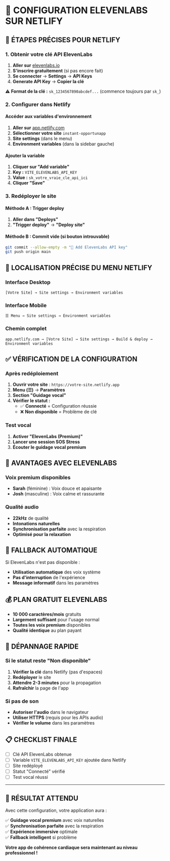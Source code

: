 # 🔧 CONFIGURATION ELEVENLABS SUR NETLIFY

## 🎯 **ÉTAPES PRÉCISES POUR NETLIFY**

### **1. Obtenir votre clé API ElevenLabs**

1. **Aller sur** [elevenlabs.io](https://elevenlabs.io)
2. **S'inscrire gratuitement** (si pas encore fait)
3. **Se connecter** → **Settings** → **API Keys**
4. **Generate API Key** → **Copier la clé**

⚠️ **Format de la clé :** `sk_1234567890abcdef...` (commence toujours par `sk_`)

### **2. Configurer dans Netlify**

#### **Accéder aux variables d'environnement**
1. **Aller sur** [app.netlify.com](https://app.netlify.com)
2. **Sélectionner votre site** `instant-opportunapp`
3. **Site settings** (dans le menu)
4. **Environment variables** (dans la sidebar gauche)

#### **Ajouter la variable**
1. **Cliquer sur "Add variable"**
2. **Key :** `VITE_ELEVENLABS_API_KEY`
3. **Value :** `sk_votre_vraie_cle_api_ici`
4. **Cliquer "Save"**

### **3. Redéployer le site**

#### **Méthode A : Trigger deploy**
1. **Aller dans "Deploys"**
2. **"Trigger deploy"** → **"Deploy site"**

#### **Méthode B : Commit vide (si bouton introuvable)**
```bash
git commit --allow-empty -m "🔧 Add ElevenLabs API key"
git push origin main
```

## 📱 **LOCALISATION PRÉCISE DU MENU NETLIFY**

### **Interface Desktop**
```
[Votre Site] → Site settings → Environment variables
```

### **Interface Mobile**
```
☰ Menu → Site settings → Environment variables
```

### **Chemin complet**
```
app.netlify.com → [Votre Site] → Site settings → Build & deploy → Environment variables
```

## ✅ **VÉRIFICATION DE LA CONFIGURATION**

### **Après redéploiement**
1. **Ouvrir votre site** : `https://votre-site.netlify.app`
2. **Menu (☰)** → **Paramètres**
3. **Section "Guidage vocal"**
4. **Vérifier le statut :**
   - ✅ **Connecté** = Configuration réussie
   - ❌ **Non disponible** = Problème de clé

### **Test vocal**
1. **Activer "ElevenLabs (Premium)"**
2. **Lancer une session SOS Stress**
3. **Écouter le guidage vocal premium**

## 🎤 **AVANTAGES AVEC ELEVENLABS**

### **Voix premium disponibles**
- **Sarah** (féminine) : Voix douce et apaisante
- **Josh** (masculine) : Voix calme et rassurante

### **Qualité audio**
- **22kHz** de qualité
- **Intonations naturelles**
- **Synchronisation parfaite** avec la respiration
- **Optimisé pour la relaxation**

## 🔄 **FALLBACK AUTOMATIQUE**

Si ElevenLabs n'est pas disponible :
- **Utilisation automatique** des voix système
- **Pas d'interruption** de l'expérience
- **Message informatif** dans les paramètres

## 💰 **PLAN GRATUIT ELEVENLABS**

- **10 000 caractères/mois** gratuits
- **Largement suffisant** pour l'usage normal
- **Toutes les voix premium** disponibles
- **Qualité identique** au plan payant

## 🚨 **DÉPANNAGE RAPIDE**

### **Si le statut reste "Non disponible"**
1. **Vérifier la clé** dans Netlify (pas d'espaces)
2. **Redéployer** le site
3. **Attendre 2-3 minutes** pour la propagation
4. **Rafraîchir** la page de l'app

### **Si pas de son**
- **Autoriser l'audio** dans le navigateur
- **Utiliser HTTPS** (requis pour les APIs audio)
- **Vérifier le volume** dans les paramètres

## 📋 **CHECKLIST FINALE**

- [ ] Clé API ElevenLabs obtenue
- [ ] Variable `VITE_ELEVENLABS_API_KEY` ajoutée dans Netlify
- [ ] Site redéployé
- [ ] Statut "Connecté" vérifié
- [ ] Test vocal réussi

---

## 🎯 **RÉSULTAT ATTENDU**

Avec cette configuration, votre application aura :

✅ **Guidage vocal premium** avec voix naturelles  
✅ **Synchronisation parfaite** avec la respiration  
✅ **Expérience immersive** optimale  
✅ **Fallback intelligent** si problème  

**Votre app de cohérence cardiaque sera maintenant au niveau professionnel !**
